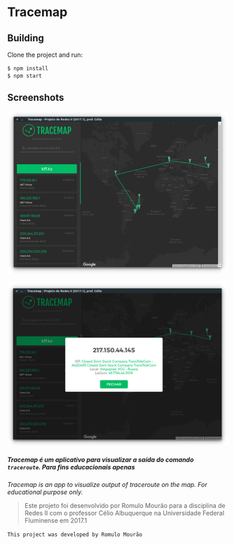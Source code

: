 # Tracemap

## Building

Clone the project and run:

```bash
$ npm install
$ npm start
```

## Screenshots

![screenshot 1](2017-07-12-07-52-36.png)

![screenshot 2](2017-07-12-07-53-29.png)

##### Tracemap é um aplicativo para visualizar a saída do comando `traceroute`. Para fins educacionais apenas
*Tracemap is an app to visualize output of traceroute on the map. For educational purpose only.*

>Este projeto foi desenvolvido por Romulo Mourão
>para a disciplina de Redes II com o professor Célio Albuquerque
> na Universidade Federal Fluminense em 2017.1


`This project was developed by Romulo Mourão`

